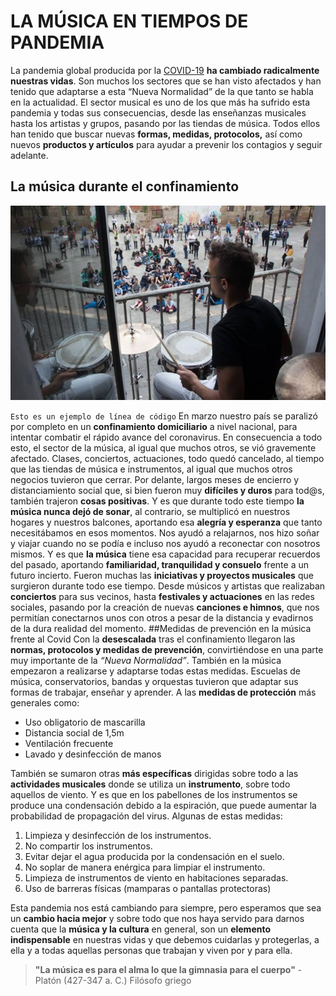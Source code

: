 # LA MÚSICA EN TIEMPOS DE PANDEMIA
La pandemia global producida por la [COVID-19](https://espanol.cdc.gov/coronavirus/2019-ncov/symptoms-testing/symptoms.html) **ha cambiado radicalmente nuestras vidas**. Son muchos los sectores que se han visto afectados y han tenido que adaptarse a esta “Nueva Normalidad” de la que tanto se habla en la actualidad.
El sector musical es uno de los que más ha sufrido esta pandemia y todas sus consecuencias, desde las enseñanzas musicales hasta los artistas y grupos, pasando por las tiendas de música. Todos ellos han tenido que buscar nuevas **formas, medidas, protocolos,** así como nuevos **productos y artículos** para ayudar a prevenir los contagios y seguir adelante.
## La música durante el confinamiento
![Musica desde balcones](MusicaDesdeBalcones.jpeg)

`Esto es un ejemplo de línea de código`
En marzo nuestro país se paralizó por completo en un **confinamiento domiciliario** a nivel nacional, para intentar combatir el rápido avance del coronavirus. 
En consecuencia a todo esto, el sector de la música, al igual que muchos otros, se vió gravemente afectado. Clases, conciertos, actuaciones, todo quedó cancelado, al tiempo que las tiendas de música e instrumentos, al igual que muchos otros negocios tuvieron que cerrar.
Por delante, largos meses de encierro y distanciamiento social que, si bien fueron muy **difíciles y duros** para tod@s, también trajeron **cosas positivas**.
Y es que durante todo este tiempo **la música nunca dejó de sonar**, al contrario, se multiplicó en nuestros hogares y nuestros balcones, aportando esa **alegría y esperanza** que tanto necesitábamos en esos momentos. Nos ayudó a relajarnos, nos hizo soñar y viajar cuando no se podía e incluso nos ayudó a reconectar con nosotros mismos.
Y es que **la música** tiene esa capacidad para recuperar recuerdos del pasado, aportando **familiaridad, tranquilidad y consuelo** frente a un futuro incierto.
Fueron muchas las **iniciativas y proyectos musicales** que surgieron durante todo ese tiempo. Desde músicos y artistas que realizaban **conciertos** para sus vecinos, hasta **festivales y actuaciones** en las redes sociales, pasando por la creación de nuevas **canciones e himnos**, que nos permitían conectarnos unos con otros a pesar de la distancia y evadirnos de la dura realidad del momento.
##Medidas de prevención en la música frente al Covid
Con la **desescalada** tras el confinamiento llegaron las **normas, protocolos y medidas de prevención**, convirtiéndose en una parte muy importante de la *“Nueva Normalidad”*.
También en la música empezaron a realizarse y adaptarse todas estas medidas. Escuelas de música, conservatorios, bandas y orquestas tuvieron que adaptar sus formas de trabajar, enseñar y aprender.
A las **medidas de protección** más generales como:
- Uso obligatorio de mascarilla
- Distancia social de 1,5m
- Ventilación frecuente
- Lavado y desinfección de manos

También se sumaron otras **más específicas** dirigidas sobre todo a las **actividades musicales** donde se utiliza un **instrumento**, sobre todo aquellos de viento.  Y es que en los pabellones de los instrumentos se produce una condensación debido a la espiración, que puede aumentar la probabilidad de propagación del virus. Algunas de estas medidas:
1. Limpieza y desinfección de los instrumentos.
2. No compartir los instrumentos.
3. Evitar dejar el agua producida por la condensación en el suelo.
4. No soplar de manera enérgica para limpiar el instrumento.
5. Limpieza de instrumentos de viento en habitaciones separadas.
6. Uso de barreras físicas (mamparas o pantallas protectoras)

Esta pandemia nos está cambiando para siempre, pero esperamos que sea un **cambio hacia mejor** y sobre todo que nos haya servido para darnos cuenta que la **música y la cultura** en general, son un **elemento indispensable** en nuestras vidas y que debemos cuidarlas y protegerlas, a ella y a todas aquellas personas que trabajan y viven por y para ella.
> **"La música es para el alma lo que la gimnasia para el cuerpo"** - Platón (427-347 a. C.) Filósofo griego
